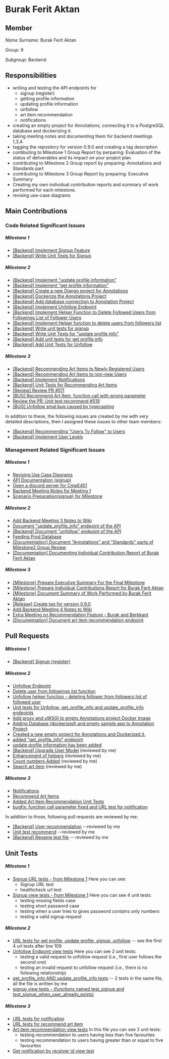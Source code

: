 # Burak Ferit Aktan

## Member

*Name Surname:* Burak Ferit Aktan

*Group:* 9

*Subgroup:* Backend


## Responsibilities

* writing and testing the API endpoints for
   - signup (register)
   - getting profile information
   - updating profile information
   - unfollow
   - art item recommendation
   - notifications
* creating an empty project for Annotations, connecting it to a PostgreSQL database and dockerizing it.
* taking meeting notes and documenting them for backend meetings 1,3,4.
* tagging the repository for version 0.9.0 and creating a tag description
* contibuting to Milestone 1 Group Report by perparing: Evaluation of the status of deliverables and its impact on your project plan
* contributing to Milestone 2 Group report by preparing: Annotations and Standards part
* contributing to Milestone 3 Group Report by preparing: Executive Summary
* Creating my own individual contribution reports and summary of work performed for each milestone.
* revising use-case diagrams

## Main Contributions

### Code Related Significant Issues

##### Milestone 1

* [[Backend] Implement Signup Feature](https://github.com/bounswe/bounswe2022group9/issues/251)
* [[Backend] Write Unit Tests for Signup](https://github.com/bounswe/bounswe2022group9/issues/277)

##### Milestone 2

* [[Backend] Implement "update profile information"](https://github.com/bounswe/bounswe2022group9/issues/333)
* [[Backend] Implement "get profile information"](https://github.com/bounswe/bounswe2022group9/issues/339)
* [[Backend] Create a new Django project for Annotations](https://github.com/bounswe/bounswe2022group9/issues/370)
* [[Backend] Dockerize the Annotations Project](https://github.com/bounswe/bounswe2022group9/issues/371)
* [[Backend] Add database connection to Annotation Project](https://github.com/bounswe/bounswe2022group9/issues/373)
* [[Backend] Implement Unfollow Endpoint](https://github.com/bounswe/bounswe2022group9/issues/417)
* [[Backend] Implement Helper Function to Delete Followed Users from Followings List of Follower Users](https://github.com/bounswe/bounswe2022group9/issues/387)
* [[Backend] Implement Helper function to delete users from followers list](https://github.com/bounswe/bounswe2022group9/issues/379)
* [[Backend] Write unit tests for signup](https://github.com/bounswe/bounswe2022group9/issues/471)
* [[Backend] Write Unit Tests for "update profile info"](https://github.com/bounswe/bounswe2022group9/issues/470)
* [[Backend] Add unit tests for get profile info](https://github.com/bounswe/bounswe2022group9/issues/469)
* [[Backend] Add Unit Tests for Unfollow](https://github.com/bounswe/bounswe2022group9/issues/460)

##### Milestone 3

* [[Backend] Recommending Art Items to Newly Registered Users](https://github.com/bounswe/bounswe2022group9/issues/484)
* [[Backend] Recommending Art Items to non-new Users](https://github.com/bounswe/bounswe2022group9/issues/485)
* [[Backend] Implement Notifications](https://github.com/bounswe/bounswe2022group9/issues/493)
* [[Backend] Unit Tests for Recommending Art Items](https://github.com/bounswe/bounswe2022group9/issues/502)
* [[Review] Review PR #511](https://github.com/bounswe/bounswe2022group9/issues/513)
* [[BUG] Recommend Art Item, function call with wrong parameter](https://github.com/bounswe/bounswe2022group9/issues/526)
* [Review the PR: Unit test recommend #519](https://github.com/bounswe/bounswe2022group9/issues/541)
* [[BUG] Unfollow smal bug caused by typecasting](https://github.com/bounswe/bounswe2022group9/issues/542)

In addition to these, the following issues are created by me with very detailed descriptions, then I assigned these issues to other team members:
* [[Backend] Recommending "Users To Follow" to Users](https://github.com/bounswe/bounswe2022group9/issues/492)
* [[Backend] Implement User Levels](https://github.com/bounswe/bounswe2022group9/issues/494)

### Management Related Significant Issues

##### Milestone 1

* [Revising Use Case Diagrams](https://github.com/bounswe/bounswe2022group9/issues/236)
* [API Documentation (signup)](https://github.com/bounswe/bounswe2022group9/issues/279)
* [Open a discord server for CmpE451](https://github.com/bounswe/bounswe2022group9/issues/233)
* [Backend Meeting Notes for Meeting 1](https://github.com/bounswe/bounswe2022group9/issues/282)
* [Scenario Preparation(signup) for Milestone](https://github.com/bounswe/bounswe2022group9/issues/290)

##### Milestone 2

* [Add Backend Meeting 3 Notes to Wiki](https://github.com/bounswe/bounswe2022group9/issues/419)
* [Document "update_profile_info" endpoint of the API](https://github.com/bounswe/bounswe2022group9/issues/343)
* [[Backend] Document "unfollow" endpoint of the API](https://github.com/bounswe/bounswe2022group9/issues/437)
* [Feeding Prod Database](https://github.com/bounswe/bounswe2022group9/issues/432)
* [[Documentation] Document "Annotations" and "Standards" parts of Milestone2 Group Review](https://github.com/bounswe/bounswe2022group9/issues/457)
* [[Documentation] Documenting Individual Contribution Report of Burak Ferit Aktan](https://github.com/bounswe/bounswe2022group9/issues/446)

##### Milestone 3

* [[Milestone] Prepare Executive Summary For the Final Milestone](https://github.com/bounswe/bounswe2022group9/issues/546)
* [[Milestone] Prepare Individual Contributions Report for Burak Ferit Aktan](https://github.com/bounswe/bounswe2022group9/issues/550)
* [[Milestone] Document Summary of Work Performed by Burak Ferit Aktan](https://github.com/bounswe/bounswe2022group9/issues/551)
* [[Release] Create tag for version 0.9.0](https://github.com/bounswe/bounswe2022group9/issues/544)
* [Add Backend Meeting 4 Notes to Wiki](https://github.com/bounswe/bounswe2022group9/issues/521)
* [Extra Meeting on Recommendation Feature - Burak and Berkkant](https://github.com/bounswe/bounswe2022group9/issues/518)
* [[Documentation] Document art item recommendation endpoint](https://github.com/bounswe/bounswe2022group9/issues/514)

## Pull Requests

##### Milestone 1

 * [[Backend] Signup (register)](https://github.com/bounswe/bounswe2022group9/pull/259)

##### Milestone 2

* [Unfollow Endpoint](https://github.com/bounswe/bounswe2022group9/pull/418)
* [Delete user from followings list function](https://github.com/bounswe/bounswe2022group9/pull/386)
* [Unfollow helper function - deleting follower from followers list of followed user](https://github.com/bounswe/bounswe2022group9/pull/378)
* [Unit tests for Unfollow, get_profile_info and update_profile_info endpoints](https://github.com/bounswe/bounswe2022group9/pull/429)
* [Add proxy and uWSGI to empty Annotations project Docker Image](https://github.com/bounswe/bounswe2022group9/pull/391)
* [Adding Database (dockerized) and empty sample app to Annotation Project](https://github.com/bounswe/bounswe2022group9/pull/374)
* [Created a new empty project for Annotations and Dockerized it.](https://github.com/bounswe/bounswe2022group9/pull/372)
* [added "get_profile_info" endpoint](https://github.com/bounswe/bounswe2022group9/pull/344)
* [update profile information has been added](https://github.com/bounswe/bounswe2022group9/pull/340)
* [[Backend] Upgrade User Model](https://github.com/bounswe/bounswe2022group9/pull/325) (reviewed by me)
* [Enhancement of helpers](https://github.com/bounswe/bounswe2022group9/pull/389) (reviewed by me)
* [Count numbers Added](https://github.com/bounswe/bounswe2022group9/pull/390) (reviewed by me)
* [Search art item](https://github.com/bounswe/bounswe2022group9/pull/385) (reviewed by me)

##### Milestone 3
* [Notifications](https://github.com/bounswe/bounswe2022group9/pull/512)
* [Recommend Art Items](https://github.com/bounswe/bounswe2022group9/pull/501)
* [Added Art Item Recommendation Unit Tests](https://github.com/bounswe/bounswe2022group9/pull/504)
* [bugfix: function call parameter fixed and URL test for notification](https://github.com/bounswe/bounswe2022group9/pull/525)

In addition to those, following pull requests are reviewed by me:
* [[Backend] User recommendation](https://github.com/bounswe/bounswe2022group9/pull/511) --reviewed by me
* [Unit test recommend](https://github.com/bounswe/bounswe2022group9/pull/519) --reviewed by me
* [[Backend] Rename test file](https://github.com/bounswe/bounswe2022group9/pull/522) -- reviewed by me


## Unit Tests

##### Milestone 1

* [Signup URL tests - from Milestone 1](https://github.com/bounswe/bounswe2022group9/pull/259/files#diff-68173366f62065f95ceb878e9409992e000417c01bdcee9a64668e2274a447b4)
Here you can see:
   - Signup URL test
   - healthcheck url test
* [Signup view tests - from Milestone 1](https://github.com/bounswe/bounswe2022group9/pull/259/files#diff-a2a7c75a4cdfff1fd967695ab069dd412d909227af55dcb1740f69c852c43721)
Here you can see 4 unit tests:
   - testing missing fields case
   - testing short password case
   - testing when a user tries to gives password contains only numbers
   - testing a valid signup request
##### Milestone 2

* [URL tests for get profile, update profile, signup, unfollow](https://github.com/bounswe/bounswe2022group9/blob/master/art-community-platform/backend/app/api/tests/test_urls.py#L110) -- see the first 4 url tests after line 109
* [Unfollow Endpoint view tests](https://github.com/bounswe/bounswe2022group9/blob/master/art-community-platform/backend/app/api/tests/test_unfollow.py)
Here you can see 2 unit tests:
    - testing a valid request to unfollow request (i.e., first user follows the second one)
    - testing an invalid request to unfollow request (i.e., there is no following relationship)
* [get_profile_info AND update_profile_info tests](https://github.com/bounswe/bounswe2022group9/blob/master/art-community-platform/backend/app/api/tests/test_profile.py) -- 2 tests in the same file, all the file is written by me
* [signup view tests - (functions named test_signup and test_signup_when_user_already_exists)](https://github.com/bounswe/bounswe2022group9/blob/master/art-community-platform/backend/app/api/tests/test_auth.py#L40)

##### Milestone 3

* [URL tests for notification](https://github.com/bounswe/bounswe2022group9/blob/master/art-community-platform/backend/app/api/tests/test_urls.py#L142)
* [URL tests for recommend art item](https://github.com/bounswe/bounswe2022group9/blob/master/art-community-platform/backend/app/api/tests/test_urls.py#L126)
* [Art item recommendation view tests](https://github.com/bounswe/bounswe2022group9/blob/master/art-community-platform/backend/app/api/tests/test_recommend.py)
In this file you can see 2 unit tests:
   - testing recommendation to users having less than five favourites
   - testing recommendation to users having greater than or equal to five favourites
* [Get notification by receiver id view test](https://github.com/bounswe/bounswe2022group9/pull/512/commits/97602088c1c3f5390e9972415853a0a1810220dd)

